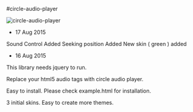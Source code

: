 #circle-audio-player

![circle-audio-player](https://github.com/sohamgreens/circle-audio-player/raw/master/screen.png)

- 17 Aug 2015

Sound Control Added
Seeking position Added
New skin ( green ) added

- 16 Aug 2015

This library needs jquery to run. 

Replace your html5 audio tags with circle audio player.

Easy to install. Please check example.html for installation.

3 initial skins. Easy to create more themes. 

